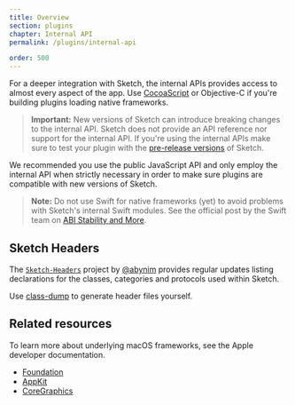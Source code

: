 ```yaml
---
title: Overview
section: plugins
chapter: Internal API
permalink: /plugins/internal-api

order: 500
---
```


For a deeper integration with Sketch, the internal APIs provides access to almost every aspect of the app. Use [CocoaScript](/plugins/cocoascript) or Objective-C if you're building plugins loading native frameworks.

> **Important:** New versions of Sketch can introduce breaking changes to the internal API. Sketch does not provide an API reference nor support for the internal API. If you're using the internal APIs make sure to test your plugin with the [pre-release versions](https://sketch.com/beta) of Sketch.

We recommended you use the public JavaScript API and only employ the internal API when strictly necessary in order to make sure plugins are compatible with new versions of Sketch.

> **Note:** Do not use Swift for native frameworks (yet) to avoid problems with Sketch's internal Swift modules. See the official post by the Swift team on [ABI Stability and More](https://swift.org/blog/abi-stability-and-more/).

## Sketch Headers

The [`Sketch-Headers`](https://github.com/abynim/Sketch-Headers) project by [@abynim](https://github.com/abynim) provides regular updates listing declarations for the classes, categories and protocols used within Sketch.

Use [class-dump](http://stevenygard.com/projects/class-dump/) to generate header files yourself.

## Related resources

To learn more about underlying macOS frameworks, see the Apple developer documentation.

- [Foundation](https://developer.apple.com/documentation/foundation)
- [AppKit](https://developer.apple.com/documentation/appkit)
- [CoreGraphics](https://developer.apple.com/documentation/coregraphics)
